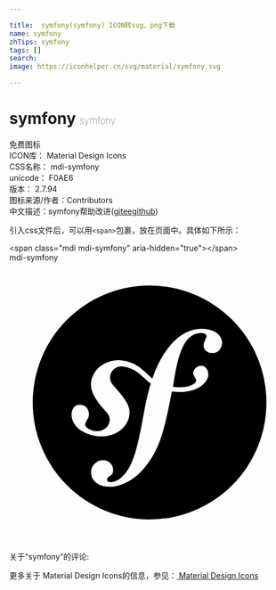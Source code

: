 ```yaml
---

title:  symfony(symfony) ICON转svg、png下载
name: symfony
zhTips: symfony
tags: []
search: 
image: https://iconhelper.cn/svg/material/symfony.svg

---
```


# symfony  <small style="font-size: 60%;font-weight: 100">symfony</small>


<div class="detail-page">
<p>
<span><span class="badge-success badge">免费图标</span> </span>
<br/>
<span>
ICON库：
<span class="badge-secondary badge">Material Design Icons</span> 
</span>
<br/>
<span>
CSS名称：
<span class="badge-secondary badge">mdi-symfony</span> 
</span>
<br/>
<span>
unicode：
<span class="badge-secondary badge">F0AE6</span> 
<copy-btn content='F0AE6' btn-title=""></copy-btn>
<copy-btn :content='String.fromCodePoint(parseInt("F0AE6", 16))' btn-title="复制U"></copy-btn>
</span>
<br/>
<span>
版本：
<span class="badge-secondary badge">2.7.94</span> 
</span>
<br/>
<span>图标来源/作者：<span class="badge-light badge">Contributors</span></span> 
<br/>
<span class="zh-detail">中文描述：<span class="badge-primary badge">symfony</span><span class="help-link"><span>帮助改进</span>(<a href="https://gitee.com/liuwave/icon-helper/edit/master/json/material/symfony.json" target="_blank" rel="noopener noreferrer">gitee</a><a href="https://github.com/liuwave/icon-helper/edit/master/json/material/symfony.json" target="_blank" rel="noopener noreferrer">github</a></span>)</span><br/>
</p>
</div>
<div class="alert alert-dark">
  <i class="mdi mdi-symfony mdi-48px"></i>
  <i class="mdi mdi-symfony mdi-36px"></i>
  <i class="mdi mdi-symfony mdi-24px"></i>
  <i class="mdi mdi-symfony mdi-18px"></i>
</div>
<div>
  <p>引入css文件后，可以用<code>&lt;span&gt;</code>包裹，放在页面中。具体如下所示：    
  </p>
  <div class="alert alert-primary" style="font-size: 14px">
    &lt;span class="mdi mdi-symfony" aria-hidden="true"&gt;&lt;/span&gt;
    <copy-btn content='<span class="mdi mdi-symfony" aria-hidden="true"></span>'></copy-btn>
  </div>
  <div class="alert alert-secondary">
    <i class="mdi mdi-symfony"
    style="font-size: 24px"
    aria-hidden="true"></i> mdi-symfony
    <copy-btn content="mdi-symfony" btn-title="复制图标名称"></copy-btn>
  </div>
</div>
<div id="svg" class="svg-wrap">
<svg xmlns="http://www.w3.org/2000/svg" viewBox="0 0 24 24"><path d="M12,2A10,10 0 0,0 2,12A10,10 0 0,0 12,22A10,10 0 0,0 22,12A10,10 0 0,0 12,2M16.37,5.7V5.7C17.39,5.67 18.15,6.13 18.21,6.84C18.22,7.15 18.04,7.75 17.42,7.77C16.95,7.79 16.63,7.5 16.62,7.09C16.61,6.93 16.88,6.42 16.88,6.33C16.87,6.06 16.47,6.05 16.36,6.06C14.86,6.11 14.46,8.13 14.14,9.78L14,10.65C14.84,10.78 15.46,10.62 15.8,10.4C16.28,10.09 15.66,9.77 15.74,9.41C15.82,9.04 16.15,8.87 16.41,8.86C16.78,8.85 17.04,9.23 17.03,9.62C17,10.26 16.17,11.14 14.5,11.1C14.28,11.1 14.09,11.08 13.91,11.06C13.3,14.16 12.92,16 11.56,17.58C10.39,18.97 9.2,19.18 8.67,19.2C7.67,19.24 7,18.71 7,18C6.97,17.32 7.57,16.94 7.97,16.93C8.5,16.91 8.87,17.3 8.88,17.74C8.9,18.11 8.7,18.23 8.57,18.3C8.5,18.37 8.35,18.45 8.36,18.6C8.36,18.67 8.43,18.82 8.65,18.81C9.07,18.8 9.34,18.59 9.54,18.45C10.5,17.65 10.88,16.24 11.37,13.68C11.63,12.23 11.82,11.3 12.1,10.38C11.42,9.87 11,9.23 10.09,9C9.46,8.81 9.08,8.96 8.81,9.3C8.5,9.71 8.6,10.23 8.9,10.54C10.05,11.82 10.39,12.38 10.26,13.14C10.06,14.35 8.62,15.27 6.92,14.75C5.47,14.3 5.2,13.28 5.37,12.71C5.53,12.22 5.92,12.12 6.31,12.24C6.73,12.37 6.89,12.87 6.77,13.26C6.75,13.3 6.55,13.67 6.5,13.79C6.41,14.1 6.83,14.31 7.12,14.4C7.77,14.6 8.4,14.26 8.55,13.73C8.7,13.25 8.4,12.91 8.27,12.78C7.38,11.8 6.76,10.93 7.06,9.95C7.18,9.58 7.42,9.18 7.78,8.91C8.53,8.36 9.35,8.26 10.12,8.5C11.13,8.77 11.61,9.44 12.24,9.95C12.59,8.93 13.08,7.92 13.81,7.07C14.47,6.3 15.35,5.74 16.37,5.7Z" /></svg>
</div>
<detail full-name='mdi-symfony'></detail>
<div>
<p>关于“symfony”的评论:</p>
</div>
<Vssue title="关于“symfony”的评论" ></Vssue>    
<div><p>更多关于 Material Design Icons的信息，参见：<a target="_blank" href="https://iconhelper.cn/material.html"> Material Design Icons</a>
</p></div>
